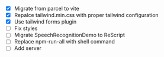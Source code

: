 - [x] Migrate from parcel to vite
- [x] Repalce tailwind.min.css with proper tailwind configuration
- [x] Use tailwind forms plugin
- [ ] Fix styles
- [ ] Migrate SpeechRecognitionDemo to ReScript
- [ ] Replace npm-run-all with shell command
- [ ] Add server
